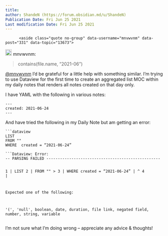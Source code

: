 ```yaml
---
title:
author: ShandeN (https://forum.obsidian.md/u/ShandeN)
Publication Date: Fri Jun 25 2021
Last modification Date: Fri Jun 25 2021
---
```



          <aside class="quote no-group" data-username="mnvwvnm" data-post="331" data-topic="13673">
<div class="title">
<div class="quote-controls"></div>
<img alt width="20" height="20" src="https://forum.obsidian.md/user_avatar/forum.obsidian.md/mnvwvnm/40/9766_2.png" class="avatar"> mnvwvnm:</div>
<blockquote>
<p>contains(file.name, &#x201C;2021-06&#x201D;)</p>
</blockquote>
</aside>
<p><a class="mention" href="/u/mnvwvnm">@mnvwvnm</a> I&#x2019;d be grateful for a little help with something similar. I&#x2019;m trying to use Dataview for the first time to create an aggregated list MOC within my daily notes that renders all notes created on that day only.</p>
<p>I have YAML with the following in various notes:</p>
<pre><code class="lang-auto">---
created: 2021-06-24
---
</code></pre>
<p>And have tried the following in my Daily Note but am getting an error:</p>
<pre><code class="lang-auto">```dataview 
LIST
FROM &quot;&quot; 
WHERE  created = &#x201C;2021-06-24&#x201D;
</code></pre>
<pre><code class="lang-auto">```Dataview: Error: 
-- PARSING FAILED --------------------------------------------------

  1 | LIST
  2 | FROM &quot;&quot; 
&gt; 3 | WHERE  created = &#x201C;2021-06-24&#x201D;
    |                   ^
  4 | 

Expected one of the following: 

&apos;(&apos;, &apos;null&apos;, boolean, date, duration, file link, negated field, number, string, variable
</code></pre>
<p>I&#x2019;m not sure what I&#x2019;m doing wrong &#x2013; appreciate any advice &amp; thoughts!</p>
        